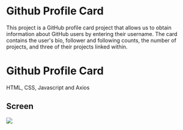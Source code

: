 <h1> Github Profile Card </h1>

This project is a GitHub profile card project that allows us to obtain information about GitHub users by entering their username. The card contains the user's bio, follower and following counts, the number of projects, and three of their projects linked within.

<h1> Github Profile Card </h1>

HTML, CSS, Javascript and Axios

<h2> Screen </h2>

![](ekran.gif)